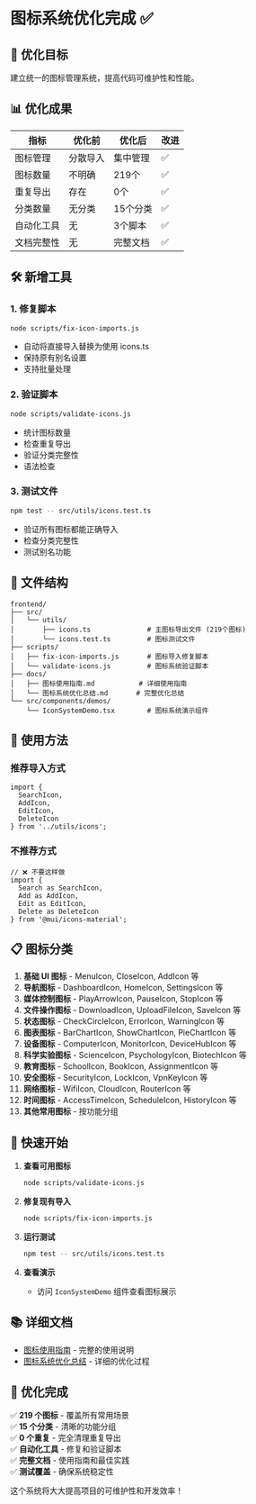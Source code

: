 # 图标系统优化完成 ✅

## 🎯 优化目标
建立统一的图标管理系统，提高代码可维护性和性能。

## 📊 优化成果

| 指标 | 优化前 | 优化后 | 改进 |
|------|--------|--------|------|
| 图标管理 | 分散导入 | 集中管理 | ✅ |
| 图标数量 | 不明确 | 219个 | ✅ |
| 重复导出 | 存在 | 0个 | ✅ |
| 分类数量 | 无分类 | 15个分类 | ✅ |
| 自动化工具 | 无 | 3个脚本 | ✅ |
| 文档完整性 | 无 | 完整文档 | ✅ |

## 🛠️ 新增工具

### 1. 修复脚本
```bash
node scripts/fix-icon-imports.js
```
- 自动将直接导入替换为使用 icons.ts
- 保持原有别名设置
- 支持批量处理

### 2. 验证脚本
```bash
node scripts/validate-icons.js
```
- 统计图标数量
- 检查重复导出
- 验证分类完整性
- 语法检查

### 3. 测试文件
```bash
npm test -- src/utils/icons.test.ts
```
- 验证所有图标都能正确导入
- 检查分类完整性
- 测试别名功能

## 📁 文件结构

```
frontend/
├── src/
│   └── utils/
│       ├── icons.ts              # 主图标导出文件 (219个图标)
│       └── icons.test.ts         # 图标测试文件
├── scripts/
│   ├── fix-icon-imports.js       # 图标导入修复脚本
│   └── validate-icons.js         # 图标系统验证脚本
├── docs/
│   ├── 图标使用指南.md           # 详细使用指南
│   └── 图标系统优化总结.md       # 完整优化总结
└── src/components/demos/
    └── IconSystemDemo.tsx        # 图标系统演示组件
```

## 🚀 使用方法

### 推荐导入方式
```tsx
import { 
  SearchIcon, 
  AddIcon, 
  EditIcon, 
  DeleteIcon 
} from '../utils/icons';
```

### 不推荐方式
```tsx
// ❌ 不要这样做
import { 
  Search as SearchIcon,
  Add as AddIcon,
  Edit as EditIcon,
  Delete as DeleteIcon
} from '@mui/icons-material';
```

## 📋 图标分类

1. **基础 UI 图标** - MenuIcon, CloseIcon, AddIcon 等
2. **导航图标** - DashboardIcon, HomeIcon, SettingsIcon 等
3. **媒体控制图标** - PlayArrowIcon, PauseIcon, StopIcon 等
4. **文件操作图标** - DownloadIcon, UploadFileIcon, SaveIcon 等
5. **状态图标** - CheckCircleIcon, ErrorIcon, WarningIcon 等
6. **图表图标** - BarChartIcon, ShowChartIcon, PieChartIcon 等
7. **设备图标** - ComputerIcon, MonitorIcon, DeviceHubIcon 等
8. **科学实验图标** - ScienceIcon, PsychologyIcon, BiotechIcon 等
9. **教育图标** - SchoolIcon, BookIcon, AssignmentIcon 等
10. **安全图标** - SecurityIcon, LockIcon, VpnKeyIcon 等
11. **网络图标** - WifiIcon, CloudIcon, RouterIcon 等
12. **时间图标** - AccessTimeIcon, ScheduleIcon, HistoryIcon 等
13. **其他常用图标** - 按功能分组

## 🔧 快速开始

1. **查看可用图标**
   ```bash
   node scripts/validate-icons.js
   ```

2. **修复现有导入**
   ```bash
   node scripts/fix-icon-imports.js
   ```

3. **运行测试**
   ```bash
   npm test -- src/utils/icons.test.ts
   ```

4. **查看演示**
   - 访问 `IconSystemDemo` 组件查看图标展示

## 📚 详细文档

- [图标使用指南](./docs/图标使用指南.md) - 完整的使用说明
- [图标系统优化总结](./docs/图标系统优化总结.md) - 详细的优化过程

## 🎉 优化完成

✅ **219 个图标** - 覆盖所有常用场景  
✅ **15 个分类** - 清晰的功能分组  
✅ **0 个重复** - 完全清理重复导出  
✅ **自动化工具** - 修复和验证脚本  
✅ **完整文档** - 使用指南和最佳实践  
✅ **测试覆盖** - 确保系统稳定性  

这个系统将大大提高项目的可维护性和开发效率！ 